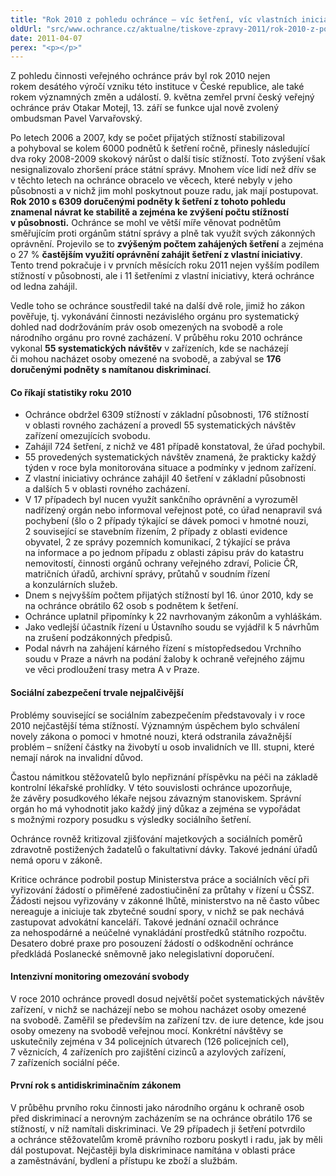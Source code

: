 ```yaml
---
title: "Rok 2010 z pohledu ochránce – víc šetření, víc vlastních iniciativ"
oldUrl: "src/www.ochrance.cz/aktualne/tiskove-zpravy-2011/rok-2010-z-pohledu-ochrance-vic-setreni-vic-vlastnich-iniciativ"
date: 2011-04-07
perex: "<p></p>"
---
```


<!-- imported from the old website -->

<p>Z pohledu činnosti veřejného ochránce práv byl rok 2010 nejen rokem desátého výročí vzniku této instituce v České republice, ale také rokem významných změn a událostí. 9. května zemřel první český veřejný ochránce práv Otakar Motejl, 13. září se funkce ujal nově zvolený ombudsman Pavel Varvařovský. </p><p>Po letech 2006 a 2007, kdy se počet přijatých stížností stabilizoval a pohyboval se kolem 6000 podnětů k šetření ročně, přinesly následující dva roky 2008-2009 skokový nárůst o další tisíc stížností. Toto zvýšení však nesignalizovalo zhoršení práce státní správy. Mnohem více lidí než dřív se v těchto letech na ochránce obracelo ve věcech, které nebyly v jeho působnosti a v nichž jim mohl poskytnout pouze radu, jak mají postupovat. <b>Rok 2010 s 6309 doručenými podněty k šetření z tohoto pohledu znamenal návrat ke stabilitě a zejména ke zvýšení počtu stížností v působnosti.</b> Ochránce se mohl ve větší míře věnovat podnětům směřujícím proti orgánům státní správy a plně tak využít svých zákonných oprávnění. Projevilo se to <b>zvýšeným počtem zahájených šetření</b> a zejména o 27 % <b>častějším využití oprávnění zahájit šetření z vlastní iniciativy</b>. Tento trend pokračuje i v prvních měsících roku 2011 nejen vyšším podílem stížností v působnosti, ale i 11 šetřeními z vlastní iniciativy, která ochránce od ledna zahájil.</p><p>Vedle toho se ochránce soustředil také na další dvě role, jimiž ho zákon pověřuje, tj. vykonávání činnosti nezávislého orgánu pro systematický dohled nad dodržováním práv osob omezených na svobodě a role národního orgánu pro rovné zacházení. V průběhu roku 2010 ochránce vykonal <b>55 systematických návštěv</b> v zařízeních, kde se nacházejí či mohou nacházet osoby omezené na svobodě, a zabýval se <b>176 doručenými podněty s namítanou diskriminací</b>.</p><h4>Co říkají statistiky roku 2010<p></p></h4><ul><li>Ochránce obdržel 6309 stížností v základní působnosti, 176 stížností v oblasti rovného zacházení a provedl 55 systematických návštěv zařízení omezujících svobodu.</li><li>Zahájil 724 šetření, z nichž ve 481 případě konstatoval, že úřad pochybil.</li><li>55 provedených systematických návštěv znamená, že prakticky každý týden v roce byla monitorována situace a podmínky v jednom zařízení.</li><li>Z vlastní iniciativy ochránce zahájil 40 šetření v základní působnosti a dalších 5 v oblasti rovného zacházení.</li><li>V 17 případech byl nucen využít sankčního oprávnění a vyrozuměl nadřízený orgán nebo informoval veřejnost poté, co úřad nenapravil svá pochybení (šlo o 2 případy týkající se dávek pomoci v hmotné nouzi, 2 související se stavebním řízením, 2 případy z oblasti evidence obyvatel, 2 ze správy pozemních komunikací, 2 týkající se práva na informace a po jednom případu z oblasti zápisu práv do katastru nemovitostí, činnosti orgánů ochrany veřejného zdraví, Policie ČR, matričních úřadů, archivní správy, průtahů v soudním řízení a konzulárních služeb.</li><li>Dnem s nejvyšším počtem přijatých stížností byl 16. únor 2010, kdy se na ochránce obrátilo 62 osob s podnětem k šetření.</li><li>Ochránce uplatnil připomínky k 22 navrhovaným zákonům a vyhláškám.</li><li>Jako vedlejší účastník řízení u Ústavního soudu se vyjádřil k 5 návrhům na zrušení podzákonných předpisů.</li><li>Podal návrh na zahájení kárného řízení s místopředsedou Vrchního soudu v Praze a návrh na podání žaloby k ochraně veřejného zájmu ve věci prodloužení trasy metra A v Praze.</li></ul><h4>Sociální zabezpečení trvale nejpalčivější<p></p></h4><p>Problémy související se sociálním zabezpečením představovaly i v roce 2010 nejčastější téma stížností. Významným úspěchem bylo schválení novely zákona o pomoci v hmotné nouzi, která odstranila závažnější problém – snížení částky na živobytí u osob invalidních ve III. stupni, které nemají nárok na invalidní důvod. </p><p>Častou námitkou stěžovatelů bylo nepřiznání příspěvku na péči na základě kontrolní lékařské prohlídky. V této souvislosti ochránce upozorňuje, že závěry posudkového lékaře nejsou závazným stanoviskem. Správní orgán ho má vyhodnotit jako každý jiný důkaz a zejména se vypořádat s možnými rozpory posudku s výsledky sociálního šetření.</p><p>Ochránce rovněž kritizoval zjišťování majetkových a sociálních poměrů zdravotně postižených žadatelů o fakultativní dávky. Takové jednání úřadů nemá oporu v zákoně.</p><p>Kritice ochránce podrobil postup Ministerstva práce a sociálních věcí při vyřizování žádostí o přiměřené zadostiučinění za průtahy v řízení u ČSSZ. Žádosti nejsou vyřizovány v zákonné lhůtě, ministerstvo na ně často vůbec nereaguje a iniciuje tak zbytečné soudní spory, v nichž se pak nechává zastupovat advokátní kanceláří. Takové jednání označil ochránce za nehospodárné a neúčelné vynakládání prostředků státního rozpočtu. Desatero dobré praxe pro posouzení žádostí o odškodnění ochránce předkládá Poslanecké sněmovně jako nelegislativní doporučení.</p><h4>Intenzivní monitoring omezování svobody<p></p></h4><p>V roce 2010 ochránce provedl dosud největší počet systematických návštěv zařízení, v nichž se nacházejí nebo se mohou nacházet osoby omezené na svobodě. Zaměřil se především na zařízení tzv. de iure detence, kde jsou osoby omezeny na svobodě veřejnou mocí. Konkrétní návštěvy se uskutečnily zejména v 34 policejních útvarech (126 policejních cel), 7 věznicích, 4 zařízeních pro zajištění cizinců a azylových zařízení, 7 zařízeních sociální péče.</p><h4>První rok s antidiskriminačním zákonem<p></p></h4><p>V průběhu prvního roku činnosti jako národního orgánu k ochraně osob před diskriminací a nerovným zacházením se na ochránce obrátilo 176 se stížností, v níž namítali diskriminaci. Ve 29 případech ji šetření potvrdilo a ochránce stěžovatelům kromě právního rozboru poskytl i radu, jak by měli dál postupovat. Nejčastěji byla diskriminace namítána v oblasti práce a zaměstnávání, bydlení a přístupu ke zboží a službám.</p>
